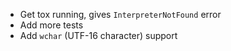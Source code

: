 * Get tox running, gives `InterpreterNotFound` error
* Add more tests
* Add `wchar` (UTF-16 character) support